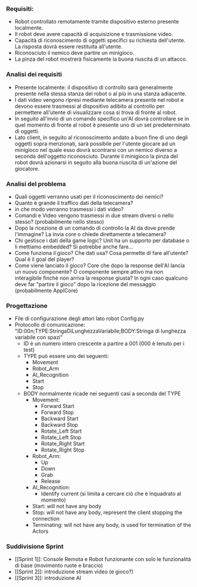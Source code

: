 ### Requisiti:
- Robot controllato remotamente tramite dispositivo esterno presente localmente.
- Il robot deve avere capacità di acquisizione e trasmissione video.
- Capacità di riconoscimento di oggetti specifici su richiesta dell'utente. La risposta dovrà essere restituita all'utente.
- Riconosciuto il nemico deve partire un minigioco.
- La pinza del robot mostrerà fisicamente la buona riuscita di un attacco.


### Analisi dei requisiti
- Presente localmente: il dispositivo di controllo sarà generalmente presente nella stessa stanza del robot o al più in una stanza adiacente.
- I dati video vengono ripresi mediante telecamera presente nel robot e devono essere trasmessi al dispositivo adibito al controllo per permettere all'utente di visualizzare cosa si trova di fronte al robot.
- In seguito all'invio di un comando specifico un'AI dovrà controllare se in quel momento di fronte al robot è presente uno di un set predeterminato di oggetti.
- Lato client, in seguito al riconoscimento andato a buon fine di uno degli oggetti sopra menzionati, sarà possibile per l'utente giocare ad un minigioco nel quale esso dovrà scontrarsi con un nemico diverso a seconda dell'oggetto riconosciuto. Durante il minigioco la pinza del robot dovrà azionarsi in seguito alla buona riuscita di un'azione del giocatore.


### Analisi del problema
- Quali oggetti verranno usati per il riconoscimento dei nemici?
- Quanto è grande il traffico dati della telecamera?
- in che modo verranno trasmessi i dati video?
- Comandi e Video vengono trasmessi in due stream diversi o nello stesso? (probabilmente nello stesso)
- Dopo la ricezione di un comando di controllo la AI da dove prende l'immagine? La invia core o chiede direttamente a telecamera?
- Chi gestisce i dati della game logic? Unit ha un supporto per database o li mettiamo embedded? Si potrebbe anche fare...
- Come funziona il gioco? Che dati usa? Cosa permette di fare all'utente? Qual è il goal del player?
- Come viene lanciato il gioco? Core che dopo la response dell'AI lancia un nuovo componente? O componente sempre attivo ma non interagibile finchè non arriva la response giusta? In ogni caso qualcuno deve far "partire il gioco" dopo la ricezione del messaggio (probabilmente ApplCore)


### Progettazione
- File di configurazione degli attori lato robot Config.py
- Protocollo di comunicazione: 
	"ID:00n;TYPE:StringaDiLunghezzaVariabile;BODY:Stringa di lunghezza variabile con spazi"
	- ID è un numero intero crescente a partire a 001 (000 è tenuto per i test)
	- TYPE può essere uno dei seguenti:
		- Movement
		- Robot_Arm
		- AI_Recognition
		- Start
		- Stop
	- BODY normalmente ricade nei seguenti casi a seconda del TYPE
		- Movement:
			- Forward Start
			- Forward Stop
			- Backward Start
			- Backward Stop
			- Rotate_Left Start
			- Rotate_Left Stop
			- Rotate_Right Start
			- Rotate_Right Stop
		- Robot_Arm:
			- Up
			- Down
			- Grab
			- Release
		- AI_Recognition:
			- Identify current      (si limita a cercare ciò che è inquadrato al momento)
		- Start: will not have any body
		- Stop: will not have any body, represent the client stopping the connection
		- Terminating: will not have any body, is used for termination of the Actors

### Suddivisione Sprint
- [[Sprint 1]]: Console Remota e Robot funzionante con solo le funzionalità di base (movimento ruote e braccio)
- [[Sprint 2]]: introduzione stream video (e gioco?)
- [[Sprint 3]]: introduzione AI